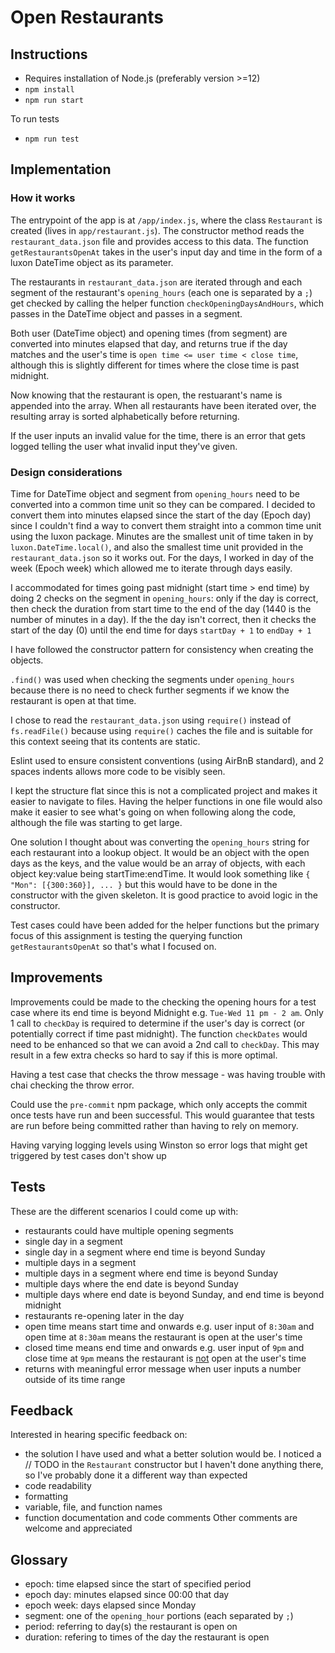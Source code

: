 # Open Restaurants

## Instructions

- Requires installation of Node.js (preferably version >=12)
- `npm install`
- `npm run start`

To run tests
- `npm run test`

## Implementation

### How it works

The entrypoint of the app is at `/app/index.js`, where the class `Restaurant` is created (lives in `app/restaurant.js`). The constructor method reads the `restaurant_data.json` file and provides access to this data. The function `getRestaurantsOpenAt` takes in the user's input day and time in the form of a luxon DateTime object as its parameter.

The restaurants in `restaurant_data.json` are iterated through and each segment of the restaurant's `opening_hours` (each one is separated by a `;`) get checked by calling the helper function `checkOpeningDaysAndHours`, which passes in the DateTime object and passes in a segment.

Both user (DateTime object) and opening times (from segment) are converted into minutes elapsed that day, and returns true if the day matches and the user's time is `open time <= user time < close time`, although this is slightly different for times where the close time is past midnight.

Now knowing that the restaurant is open, the restuarant's name is appended into the array. When all restaurants have been iterated over, the resulting array is sorted alphabetically before returning.

If the user inputs an invalid value for the time, there is an error that gets logged telling the user what invalid input they've given.

### Design considerations

Time for DateTime object and segment from `opening_hours` need to be converted into a common time unit so they can be compared. I decided to convert them into minutes elapsed since the start of the day (Epoch day) since I couldn't find a way to convert them straight into a common time unit using the luxon package. Minutes are the smallest unit of time taken in by `luxon.DateTime.local()`, and also the smallest time unit provided in the `restaurant_data.json` so it works out. For the days, I worked in day of the week (Epoch week) which allowed me to iterate through days easily.

I accommodated for times going past midnight (start time > end time) by doing 2 checks on the segment in `opening_hours`: only if the day is correct, then check the duration from start time to the end of the day (1440 is the number of minutes in a day). If the the day isn't correct, then it checks the start of the day (0) until the end time for days `startDay + 1` to `endDay + 1` 

I have followed the constructor pattern for consistency when creating the objects.

`.find()` was used when checking the segments under `opening_hours` because there is no need to check further segments if we know the restaurant is open at that time.

I chose to read the `restaurant_data.json` using `require()` instead of `fs.readFile()` because using `require()` caches the file and is suitable for this context seeing that its contents are static.

Eslint used to ensure consistent conventions (using AirBnB standard), and 2 spaces indents allows more code to be visibly seen.

I kept the structure flat since this is not a complicated project and makes it easier to navigate to files. Having the helper functions in one file would also make it easier to see what's going on when following along the code, although the file was starting to get large.

One solution I thought about was converting the `opening_hours` string for each restaurant into a lookup object. It would be an object with the open days as the keys, and the value would be an array of objects, with each object key:value being startTime:endTime. It would look something like `{ "Mon": [{300:360}], ... }` but this would have to be done in the constructor with the given skeleton. It is good practice to avoid logic in the constructor.

Test cases could have been added for the helper functions but the primary focus of this assignment is testing the querying function `getRestaurantsOpenAt` so that's what I focused on.

## Improvements

Improvements could be made to the checking the opening hours for a test case where its end time is beyond Midnight e.g. `Tue-Wed 11 pm - 2 am`. Only 1 call to `checkDay` is required to determine if the user's day is correct (or potentially correct if time past midnight). The function `checkDates` would need to be enhanced so that we can avoid a 2nd call to `checkDay`. This may result in a few extra checks so hard to say if this is more optimal.

Having a test case that checks the throw message - was having trouble with chai checking the throw error.

Could use the `pre-commit` npm package, which only accepts the commit once tests have run and been successful. This would guarantee that tests are run before being committed rather than having to rely on memory.

Having varying logging levels using Winston so error logs that might get triggered by test cases don't show up

## Tests

These are the different scenarios I could come up with:
- restaurants could have multiple opening segments
- single day in a segment
- single day in a segment where end time is beyond Sunday
- multiple days in a segment
- multiple days in a segment where end time is beyond Sunday
- multiple days where the end date is beyond Sunday
- multiple days where end date is beyond Sunday, and end time is beyond midnight
- restaurants re-opening later in the day
- open time means start time and onwards e.g. user input of `8:30am` and open time at `8:30am` means the restaurant is open at the user's time
- closed time means end time and onwards e.g. user input of `9pm` and close time at `9pm` means the restaurant is <u>not</u> open at the user's time
- returns with meaningful error message when user inputs a number outside of its time range

## Feedback

Interested in hearing specific feedback on:
- the solution I have used and what a better solution would be. I noticed a // TODO in the `Restaurant` constructor but I haven't done anything there, so I've probably done it a different way than expected
- code readability
- formatting
- variable, file, and function names
- function documentation and code comments
Other comments are welcome and appreciated

## Glossary
- epoch: time elapsed since the start of specified period
- epoch day: minutes elapsed since 00:00 that day
- epoch week: days elapsed since Monday
- segment: one of the `opening_hour` portions (each separated by `;`)
- period: referring to day(s) the restaurant is open on
- duration: refering to times of the day the restaurant is open
